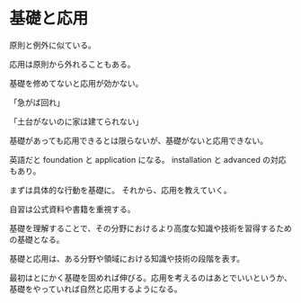# 基礎と応用

原則と例外に似ている。

応用は原則から外れることもある。

基礎を修めてないと応用が効かない。

「急がば回れ」

「土台がないのに家は建てられない」

基礎があっても応用できるとは限らないが、基礎がないと応用できない。

英語だと foundation と application になる。
installation と advanced の対応もあり。

まずは具体的な行動を基礎に。
それから、応用を教えていく。

自習は公式資料や書籍を重視する。

基礎を理解することで、その分野におけるより高度な知識や技術を習得するための基礎となる。

基礎と応用は、ある分野や領域における知識や技術の段階を表す。

最初はとにかく基礎を固めれば伸びる。応用を考えるのはあとでいいというか、基礎をやっていれば自然と応用するようになる。
